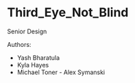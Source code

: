 # Third_Eye_Not_Blind 
Senior Design

Authors:
  - Yash Bharatula
  - Kyla Hayes
  - Michael Toner  - Alex Symanski
